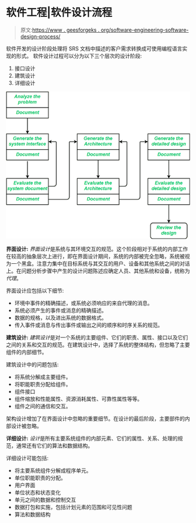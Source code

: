 # 软件工程|软件设计流程

> 原文:[https://www . geesforgeks . org/software-engineering-software-design-process/](https://www.geeksforgeeks.org/software-engineering-software-design-process/)

软件开发的设计阶段处理将 SRS 文档中描述的客户需求转换成可使用编程语言实现的形式。
软件设计过程可以分为以下三个层次的设计阶段:

1.  接口设计
2.  建筑设计
3.  详细设计

![](img/cabdbe755b60687e4ad08e0f43782b4b.png)

**界面设计:**
*界面设计*是系统与其环境交互的规范。这个阶段相对于系统的内部工作在较高的抽象层次上进行，即在界面设计期间，系统的内部被完全忽略，系统被视为一个黑盒。注意力集中在目标系统与其交互的用户、设备和其他系统之间的对话上。在问题分析步骤中产生的设计问题陈述应确定人员、其他系统和设备，统称为*代理*。

界面设计应包括以下细节:

*   环境中事件的精确描述，或系统必须响应的来自代理的消息。
*   系统必须产生的事件或消息的精确描述。
*   数据的规格，以及进出系统的数据格式。
*   传入事件或消息与传出事件或输出之间的顺序和时序关系的规范。

**建筑设计:**
*建筑设计*是对一个系统的主要组件、它们的职责、属性、接口以及它们之间的关系和交互的规范。在建筑设计中，选择了系统的整体结构，但忽略了主要组件的内部细节。

建筑设计中的问题包括:

*   将系统分解成主要组件。
*   将职能职责分配给组件。
*   组件接口
*   组件缩放和性能属性、资源消耗属性、可靠性属性等等。
*   组件之间的通信和交互。

架构设计增加了在界面设计中忽略的重要细节。在设计的最后阶段，主要部件的内部设计被忽略。

**详细设计:**
*设计*是所有主要系统组件的内部元素、它们的属性、关系、处理的规范，通常还有它们的算法和数据结构。

详细设计可能包括:

*   将主要系统组件分解成程序单元。
*   单位职能职责的分配。
*   用户界面
*   单位状态和状态变化
*   单元之间的数据和控制交互
*   数据打包和实施，包括计划元素的范围和可见性问题
*   算法和数据结构